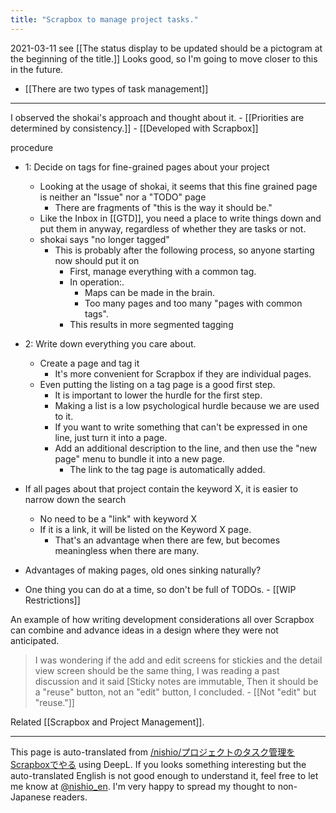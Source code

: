 ```yaml
---
title: "Scrapbox to manage project tasks."
---
```


2021-03-11 see  [[The status display to be updated should be a pictogram at the beginning of the title.]]
Looks good, so I'm going to move closer to this in the future.

- [[There are two types of task management]]
-----

I observed the shokai's approach and thought about it.
    - [[Priorities are determined by consistency.]]
    - [[Developed with Scrapbox]]

procedure
- 1: Decide on tags for fine-grained pages about your project
    - Looking at the usage of shokai, it seems that this fine grained page is neither an "Issue" nor a "TODO" page
        - There are fragments of "this is the way it should be."
    - Like the Inbox in [[GTD]], you need a place to write things down and put them in anyway, regardless of whether they are tasks or not.
    - shokai says "no longer tagged"
        - This is probably after the following process, so anyone starting now should put it on
            - First, manage everything with a common tag.
            - In operation:.
                - Maps can be made in the brain.
                - Too many pages and too many "pages with common tags".
            - This results in more segmented tagging
- 2: Write down everything you care about.
    - Create a page and tag it
        - It's more convenient for Scrapbox if they are individual pages.
    - Even putting the listing on a tag page is a good first step.
        - It is important to lower the hurdle for the first step.
        - Making a list is a low psychological hurdle because we are used to it.
        - If you want to write something that can't be expressed in one line, just turn it into a page.
        - Add an additional description to the line, and then use the "new page" menu to bundle it into a new page.
            - The link to the tag page is automatically added.

- If all pages about that project contain the keyword X, it is easier to narrow down the search
    - No need to be a "link" with keyword X
    - If it is a link, it will be listed on the Keyword X page.
        - That's an advantage when there are few, but becomes meaningless when there are many.
- Advantages of making pages, old ones sinking naturally?
- One thing you can do at a time, so don't be full of TODOs.
        - [[WIP Restrictions]]


An example of how writing development considerations all over Scrapbox can combine and advance ideas in a design where they were not anticipated.
> I was wondering if the add and edit screens for stickies and the detail view screen should be the same thing,
> I was reading a past discussion and it said [Sticky notes are immutable,
>  Then it should be a "reuse" button, not an "edit" button, I concluded.
    - [[Not "edit" but "reuse."]]

Related [[Scrapbox and Project Management]].

---
This page is auto-translated from [/nishio/プロジェクトのタスク管理をScrapboxでやる](https://scrapbox.io/nishio/プロジェクトのタスク管理をScrapboxでやる) using DeepL. If you looks something interesting but the auto-translated English is not good enough to understand it, feel free to let me know at [@nishio_en](https://twitter.com/nishio_en). I'm very happy to spread my thought to non-Japanese readers.